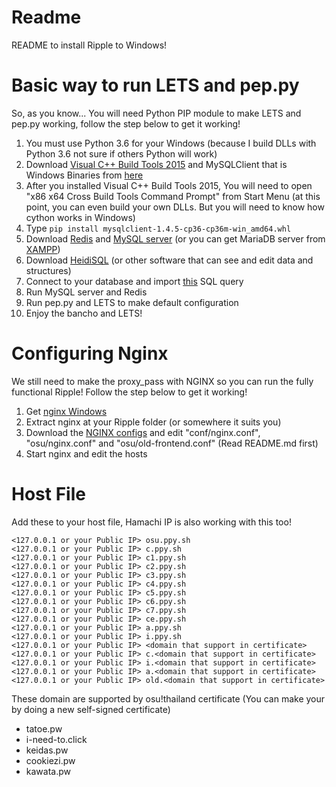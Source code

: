 # Readme
README to install Ripple to Windows!

# Basic way to run LETS and pep.py
So, as you know... You will need Python PIP module to make LETS and pep.py working, follow the step below to get it working!

1. You must use Python 3.6 for your Windows (because I build DLLs with Python 3.6 not sure if others Python will work)
2. Download <a href="https://go.microsoft.com/fwlink/?LinkId=691126">Visual C++ Build Tools 2015</a> and MySQLClient that is Windows Binaries from <a href="https://www.lfd.uci.edu/~gohlke/pythonlibs/#mysqlclient">here</a>
3. After you installed Visual C++ Build Tools 2015, You will need to open "x86 x64 Cross Build Tools Command Prompt" from Start Menu (at this point, you can even build your own DLLs. But you will need to know how cython works in Windows)
4. Type `pip install mysqlclient‑1.4.5‑cp36‑cp36m‑win_amd64.whl`
5. Download <a href="https://github.com/tporadowski/redis/releases">Redis</a> and <a href="https://dev.mysql.com/get/Downloads/MySQLInstaller/mysql-installer-web-community-8.0.18.0.msi">MySQL server</a> (or you can get MariaDB server from <a href="https://www.apachefriends.org/index.html">XAMPP</a>)
6. Download <a href="https://www.heidisql.com/download.php?download=installer">HeidiSQL</a> (or other software that can see and edit data and structures)
7. Connect to your database and import <a href="https://raw.githubusercontent.com/osuthailand/ripple-auto-installer/master/ripple_database.sql">this</a> SQL query
8. Run MySQL server and Redis
9. Run pep.py and LETS to make default configuration
10. Enjoy the bancho and LETS!

# Configuring Nginx 
We still need to make the proxy_pass with NGINX so you can run the fully functional Ripple! Follow the step below to get it working!

1. Get <a href="http://nginx.org/en/download.html">nginx Windows</a>
2. Extract nginx at your Ripple folder (or somewhere it suits you)
3. Download the <a href="https://github.com/Kanaze-chan/nginx-conf">NGINX configs</a> and edit "conf/nginx.conf", "osu/nginx.conf" and "osu/old-frontend.conf" (Read README.md first)
4. Start nginx and edit the hosts

# Host File
Add these to your host file, Hamachi IP is also working with this too!
```
<127.0.0.1 or your Public IP> osu.ppy.sh
<127.0.0.1 or your Public IP> c.ppy.sh
<127.0.0.1 or your Public IP> c1.ppy.sh
<127.0.0.1 or your Public IP> c2.ppy.sh
<127.0.0.1 or your Public IP> c3.ppy.sh
<127.0.0.1 or your Public IP> c4.ppy.sh
<127.0.0.1 or your Public IP> c5.ppy.sh
<127.0.0.1 or your Public IP> c6.ppy.sh
<127.0.0.1 or your Public IP> c7.ppy.sh
<127.0.0.1 or your Public IP> ce.ppy.sh
<127.0.0.1 or your Public IP> a.ppy.sh
<127.0.0.1 or your Public IP> i.ppy.sh
<127.0.0.1 or your Public IP> <domain that support in certificate>
<127.0.0.1 or your Public IP> c.<domain that support in certificate>
<127.0.0.1 or your Public IP> i.<domain that support in certificate>
<127.0.0.1 or your Public IP> a.<domain that support in certificate>
<127.0.0.1 or your Public IP> old.<domain that support in certificate>
```

These domain are supported by osu!thailand certificate (You can make your by doing a new self-signed certificate)
- tatoe.pw
- i-need-to.click
- keidas.pw
- cookiezi.pw
- kawata.pw
